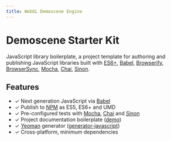 ```yaml
---
title: WebGL Demoscene Engine
---
```


# Demoscene Starter Kit

JavaScript library boilerplate, a project template for authoring and
publishing JavaScript libraries built with [ES6+](http://babeljs.io/docs/learn-es2015/),
[Babel](http://babeljs.io/), [Browserify](http://browserify.org/),
[BrowserSync](http://www.browsersync.io/), [Mocha](http://mochajs.org/),
[Chai](http://chaijs.com/), [Sinon](http://sinonjs.org/).

## Features

 * ✓ Next generation JavaScript via [Babel](http://babeljs.io/)<br>
 * ✓ Publish to [NPM](https://www.npmjs.com/) as ES5, ES6+ and UMD<br>
 * ✓ Pre-configured tests with [Mocha](http://mochajs.org/), [Chai](http://chaijs.com/) and [Sinon](http://sinonjs.org/)<br>
 * ✓ Project documentation boilerplate ([demo](http://www.kriasoft.com/babel-starter-kit/))<br>
 * ✓ [Yeoman](http://yeoman.io/) generator ([generator-javascript](https://github.com/kriasoft/babel-starter-kit/tree/yeoman-generator))<br>
 * ✓ Cross-platform, minimum dependencies<br>
